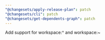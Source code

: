 ```yaml
---
"@changesets/apply-release-plan": patch
"@changesets/cli": patch
"@changesets/get-dependents-graph": patch
---
```


Add support for workspace:^ and workspace:~
